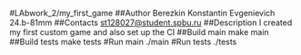 #LAbwork_2/my_first_game
##Author
Berezkin Konstantin Evgenievich 24.b-81mm
##Contacts
st128027@student.spbu.ru
##Description
I created my first custom game and also set up the CI
##Build main
make main
##Build tests
make tests 
#Run main
./main
#Run tests
./tests
